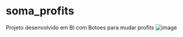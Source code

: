 # soma_profits
Projeto desenvolvido em BI com Botoes para mudar profits
![image](https://github.com/user-attachments/assets/3fe7fa62-949c-4205-9553-7de21ebddc13)
